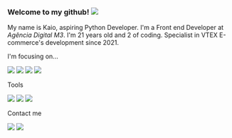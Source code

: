 ### Welcome to my github! <img src="https://img.icons8.com/emoji/48/000000/waving-hand-medium-skin-tone.png"/>

My name is Kaio, aspiring Python Developer. I'm a Front end Developer at *Agência Digital M3*. I'm 21 years old and 2 of coding. Specialist in VTEX E-commerce's development since 2021.

<p>I'm focusing on...</p>
<p>
     <img src="https://img.icons8.com/color-glass/48/000000/android-os.png"/>
     <img src="https://img.icons8.com/color/48/000000/kotlin.png"/>
     <img src="https://img.icons8.com/color/48/000000/java-coffee-cup-logo--v2.png"/>
     <img src="https://img.icons8.com/color/48/000000/mysql-logo.png"/>
</p>

<p>Tools</p>
<p>
    <img src="https://img.icons8.com/color/48/000000/git.png"/>
    <img src="https://img.icons8.com/color/48/000000/firebase.png"/>
    <img src="https://img.icons8.com/external-tal-revivo-color-tal-revivo/48/000000/external-postman-is-the-only-complete-api-development-environment-logo-color-tal-revivo.png"/>
</p>

<p>Contact me</p>
<p>
    <a target="blank_" href="https://www.linkedin.com/in/kaioribeiro/" target="_blank"><img src="https://img.icons8.com/color/48/000000/linkedin.png"/></a>
    <a href="mailto:ribeiro.kaio@outlook.com.br"><img src="https://img.icons8.com/fluency/48/000000/email-open.png"/></a>
</p>
